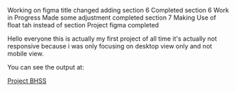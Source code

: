 Working on figma
title changed
adding section 6
Completed section 6 
Work in Progress
Made some adjustment
completed section 7
Making Use of float tah instead of section
Project figma completed

Hello everyone this is actually my first project of all time it's actually not responsive because i was only focusing on desktop view only and not mobile view.

You can see the output at:

<a href="https://efegiftprojectbhss.netlify.app/">Project BHSS</a>
